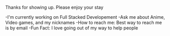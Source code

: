 Thanks for showing up. Please enjoy your stay

-I'm currently working on Full Stacked Developement
-Ask me about Anime, Video games, and my nicknames
-How to reach me: Best way to reach me is by email
-Fun Fact: I love going out of my way to help people





<!-- 
- 🔭I'm currently working on Full Stacked Developement
- 🌱 I’m currently learning React
- 👯 I’m looking to collaborate on ...
- 🤔 I’m looking for help with doing well on Code Academy Assessment
- 💬 Ask me about coding, hacks, anime, and video games
- 📫 How to reach me: Best way to reach is likely by email
- 😄 Pronouns: ...
- ⚡ Fun fact: I'm am the Greatest
-->
